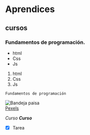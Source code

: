 # Aprendices
## cursos 
### Fundamentos de programación.

- html
- Css
- Js

1. html
2. Css
3. Js
~~~
Fundamentos de programación
~~~

![Bandeja paisa](https://images.pexels.com/photos/9035737/pexels-photo-9035737.jpeg?auto=compress&cs=tinysrgb&dpr=1&w=500) <br>
[Pexels](https://www.pexels.com/es-es/)

*Curso*
***Curso***

- [x] Tarea 
